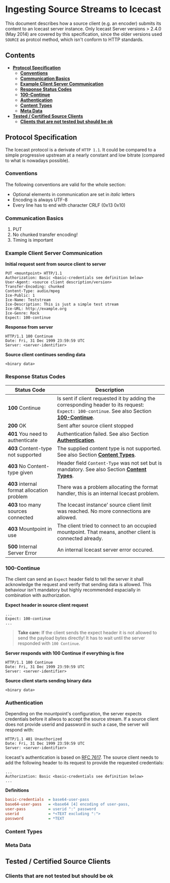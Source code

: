 # Ingesting Source Streams to Icecast

This document describes how a source client (e.g. an encoder) submits its 
content to an Icecast server instance. Only Icecast Server versions > 2.4.0 (May 2014) are 
covered by this specification, since the older versions used `SOURCE` as protcol
method, which isn't conform to HTTP standards.

## Contents
* [**Protocol Specification**](#protocol-specification)
  * [**Conventions**](#conventions)
  * [**Communication Basics**](#communication-basics)
  * [**Example Client Server Communication**](#example-client-server-communication)
  * [**Response Status Codes**](#response-status-codes)
  * [**100-Continue**](#100-continue)
  * [**Authentication**](#authentication)
  * [**Content Types**](#content-types)
  * [**Meta Data**](#meta-data)
* [**Tested / Certified Source Clients**](#)
  * [**Clients that are not tested but should be ok**](#)

## Protocol Specification

The Icecast protocol is a derivate of `HTTP 1.1`. It could be compared to a simple 
progressive upstream at a nearly constant and low bitrate (compared to what is 
nowadays possible).

### Conventions
The following conventions are valid for the whole section:
* Optional elements in communication are set in *italic* letters
* Encoding is always UTF-8
* Every line has to end with character CRLF (0x13 0x10)

### Communication Basics

1. PUT
1. No chunked transfer encoding!
1. Timing is important

### Example Client Server Communication 

**Initial request sent from source client to server**
```http
PUT <mountpoint> HTTP/1.1
Authorization: Basic <basic-credentials see definition below>
User-Agent: <source client description/version>
Transfer-Encoding: chunked
Content-Type: audio/mpeg
Ice-Public: 1
Ice-Name: Teststream
Ice-Description: This is just a simple test stream
Ice-URL: http://example.org
Ice-Genre: Rock
Expect: 100-continue
```
**Response from server**
```http
HTTP/1.1 100 Continue
Date: Fri, 31 Dec 1999 23:59:59 UTC
Server: <server-identifier>
```
**Source client continues sending data**
```http
<binary data>
```
### Response Status Codes

[//]: # (SEBASTIAN Is 200 sent at all?)

**Status Code** | **Description**
--------------- | -----------------
**100** Continue                    | Is sent if client requested it by adding the corresponding header to its request: `Expect: 100-continue`. See also Section [**100-Continue**](#100-continue).
**200** OK                          | Sent after source client stopped
**401** You need to authenticate    | Authentication failed. See also Section [**Authentication**](#authentication).
**403** Content-type not supported  | The supplied content type is not supported. See also Section [**Content Types**](#content-types).
**403** No Content-type given       | Header field `Content-Type` was not set but is mandatory. See also Section [**Content Types**](#content-types).
**403** internal format allocation problem | There was a problem allocating the format handler, this is an internal Icecast problem.
**403** too many sources connected  | The Icecast instance' source client limit was reached. No more connections are allowed.
**403** Mountpoint in use           | The client tried to connect to an occupied mountpoint. That means, another client is connected already.
**500** Internal Server Error       | An internal Icecast server error occured.

### 100-Continue
The client can send an `Expect` header field to tell the server it shall acknowledge 
the request and verify that sending data is allowed. This behaviour isn't mandatory but 
highly recommended espacially in combination with authorization.

**Expect header in source client request**
```http
...
Expect: 100-continue
...
```
> **Take care:** If the client sends the expect header it is not allowed to send the payload bytes 
> directly! It has to wait until the server responded with `100 Continue`.

**Server responds with 100 Continue if everything is fine**
```http
HTTP/1.1 100 Continue
Date: Fri, 31 Dec 1999 23:59:59 UTC
Server: <server-identifier>
```
**Source client starts sending binary data**
```http
<binary data>
```
### Authentication
Depending on the mountpoint's configuration, the server expects credentials 
before it allwos to accept the source stream. If a source client does not provide
userid and password in such a case, the server will respond with:

```http
HTTP/1.1 401 Unauthorized
Date: Fri, 31 Dec 1999 23:59:59 UTC
Server: <server-identifier>
```

Icecast's authentication is based on [RFC 7617][rfc7617]. The source client needs to 
add the following header to its request to provide the requested credentials:

```http
...
Authorization: Basic <basic-credentials see definition below>
...
```
**Definitions**
```ini
basic-credentials  = base64-user-pass
base64-user-pass   = <base64 [4] encoding of user-pass,
user-pass          = userid ":" password
userid             = *<TEXT excluding ":">
password           = *TEXT
```

### Content Types

### Meta Data


## Tested / Certified Source Clients

### Clients that are not tested but should be ok

[rfc7617]: https://tools.ietf.org/html/rfc7617  "RFC 7617"
